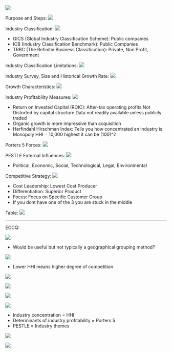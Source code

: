 


![](https://i.imgur.com/0rk08FL.png)




Purpose and Steps:
![](https://i.imgur.com/KRk6Umq.png)


Industry Classification:
![](https://i.imgur.com/CPgrkqN.png)
- GICS (Global Industry Classification Scheme): Public companies
- ICB (Industry Classification Benchmark): Public Companies
- TRBC (The Refinitiv Business Classification): Private, Non Profit, Government


Industry Classification Limitations:
![](https://i.imgur.com/y1jgb7m.png)



Industry Survey, Size and Historical Growth Rate:
![](https://i.imgur.com/C6oajSl.png)



Growth Characteristics:
![](https://i.imgur.com/38tiW0Z.png)



Industry Profitability Measures:
![](https://i.imgur.com/FBtnn5r.png)
- Return on Invested Capital (ROIC): After-tax operating profits
  Not Distorted by capital structure
  Data not readily available unless publicly traded
- Organic growth is more impressive than acquisition 
- Herfindahl Hirschman Index: Tells you how concentrated an industry is
  Monopoly HHI = 10,000 highest it can be (100)^2



Porters 5 Forces:
![](https://i.imgur.com/AyMVbvx.png)



PESTLE External Influences:
![](https://i.imgur.com/ouf7HMp.png)
- Political, Economic, Social, Technological, Legal, Environmental



Competitive Strategy:
![](https://i.imgur.com/urjMsEI.png)
- Cost Leadership: Lowest Cost Producer
- Differentiation: Superior Product
- Focus: Focus on Specific Customer Group
- If you dont have one of the 3 you are stuck in the middle


Table:
![](https://i.imgur.com/eRvFQ6y.png)



_____
EOCQ:


![](https://i.imgur.com/XQZrUEP.png)
- Would be useful but not typically a geographical grouping method?



![](https://i.imgur.com/cVE9PcU.png)
- Lower HHI means higher degree of competition



![](https://i.imgur.com/uxQmItk.png)




![](https://i.imgur.com/p4RprkS.png)



![](https://i.imgur.com/Nj0JuaD.png)



![](https://i.imgur.com/9Q8EKgO.png)
- Industry concentration = HHI
- Determinants of industry profitability = Porters 5
- PESTLE = Industry themes



![](https://i.imgur.com/kRfserI.png)



![](https://i.imgur.com/Vrq6pok.png)
